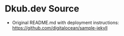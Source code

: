 # Dkub.dev Source

* Original README.md with deployment instructions: https://github.com/digitalocean/sample-jekyll
